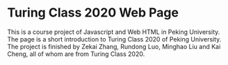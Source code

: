 # Turing Class 2020 Web Page
This is a course project of Javascript and Web HTML in Peking University.
The page is a short introduction to Turing Class 2020 of Peking University.
The project is finished by Zekai Zhang, Rundong Luo, Minghao Liu and Kai Cheng, all of whom are from Turing Class 2020.
